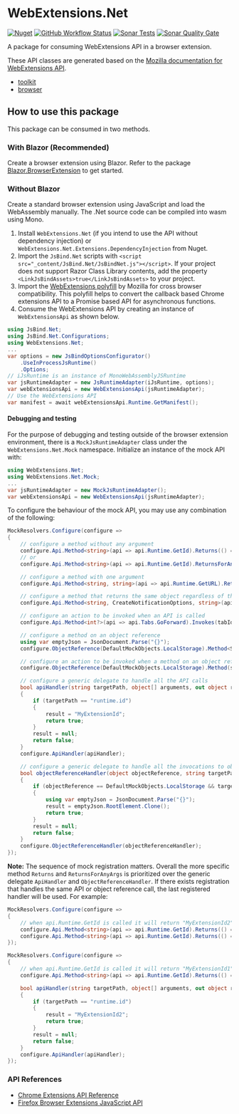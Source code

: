 # WebExtensions.Net
[![Nuget](https://img.shields.io/nuget/v/WebExtensions.Net?style=for-the-badge&color=blue)](https://www.nuget.org/packages/WebExtensions.Net/)
[![GitHub Workflow Status](https://img.shields.io/github/actions/workflow/status/mingyaulee/WebExtensions.Net/WebExtensions.Net-Build.yml?branch=main&style=for-the-badge&color=blue)](https://github.com/mingyaulee/WebExtensions.Net/actions/workflows/WebExtensions.Net-Build.yml)
[![Sonar Tests](https://img.shields.io/sonar/tests/WebExtensions.Net?compact_message&server=https%3A%2F%2Fsonarcloud.io&style=for-the-badge)](https://sonarcloud.io/dashboard?id=WebExtensions.Net)
[![Sonar Quality Gate](https://img.shields.io/sonar/quality_gate/WebExtensions.Net?server=https%3A%2F%2Fsonarcloud.io&style=for-the-badge)](https://sonarcloud.io/dashboard?id=WebExtensions.Net)

A package for consuming WebExtensions API in a browser extension.

These API classes are generated based on the [Mozilla documentation for WebExtensions API](https://firefox-source-docs.mozilla.org/toolkit/components/extensions/webextensions/index.html).

- [toolkit](https://searchfox.org/mozilla-central/source/toolkit/components/extensions/ext-toolkit.json)
- [browser](https://searchfox.org/mozilla-central/source/browser/components/extensions/ext-browser.json)

## How to use this package

This package can be consumed in two methods.

### With Blazor (Recommended)
Create a browser extension using Blazor. Refer to the package [Blazor.BrowserExtension](https://github.com/mingyaulee/Blazor.BrowserExtension) to get started.

### Without Blazor
Create a standard browser extension using JavaScript and load the WebAssembly manually. The .Net source code can be compiled into wasm using Mono.

1. Install `WebExtensions.Net` (if you intend to use the API without dependency injection) or `WebExtensions.Net.Extensions.DependencyInjection` from Nuget.
2. Import the `JsBind.Net` scripts with `<script src="_content/JsBind.Net/JsBindNet.js"></script>`. If your project does not support Razor Class Library contents, add the property `<LinkJsBindAssets>true</LinkJsBindAssets>` to your project.
3. Import the [WebExtensions polyfill](https://github.com/mozilla/webextension-polyfill) by Mozilla for cross browser compatibility. This polyfill helps to convert the callback based Chrome extensions API to a Promise based API for asynchronous functions.
4. Consume the WebExtensions API by creating an instance of `WebExtensionsApi` as shown below.

```csharp
using JsBind.Net;
using JsBind.Net.Configurations;
using WebExtensions.Net;
...
var options = new JsBindOptionsConfigurator()
    .UseInProcessJsRuntime()
    .Options;
// iJsRuntime is an instance of MonoWebAssemblyJSRuntime
var jsRuntimeAdapter = new JsRuntimeAdapter(iJsRuntime, options);
var webExtensionsApi = new WebExtensionsApi(jsRuntimeAdapter);
// Use the WebExtensions API
var manifest = await webExtensionsApi.Runtime.GetManifest();
```

#### Debugging and testing
For the purpose of debugging and testing outside of the browser extension environment, there is a `MockJsRuntimeAdapter` class under the `WebExtensions.Net.Mock` namespace.
Initialize an instance of the mock API with:
```csharp
using WebExtensions.Net;
using WebExtensions.Net.Mock;
...
var jsRuntimeAdapter = new MockJsRuntimeAdapter();
var webExtensionsApi = new WebExtensionsApi(jsRuntimeAdapter);
```

To configure the behaviour of the mock API, you may use any combination of the following:
```csharp
MockResolvers.Configure(configure =>
{
    // configure a method without any argument
    configure.Api.Method<string>(api => api.Runtime.GetId).Returns(() => "MyExtensionId");
    // or
    configure.Api.Method<string>(api => api.Runtime.GetId).ReturnsForAnyArgs("MyExtensionId");

    // configure a method with one argument
    configure.Api.Method<string, string>(api => api.Runtime.GetURL).Returns(path => builder.HostEnvironment.BaseAddress + path);

    // configure a method that returns the same object regardless of the arguments
    configure.Api.Method<string, CreateNotificationOptions, string>(api => api.Notifications.Create).ReturnsForAnyArgs("NotificationId");

    // configure an action to be invoked when an API is called
    configure.Api.Method<int?>(api => api.Tabs.GoForward).Invokes(tabId => { /* Do something with tabId */ });

    // configure a method on an object reference
    using var emptyJson = JsonDocument.Parse("{}");
    configure.ObjectReference(DefaultMockObjects.LocalStorage).Method<StorageAreaGetKeys, JsonElement>(storage => storage.Get).ReturnsForAnyArgs(emptyJson.RootElement.Clone());

    // configure an action to be invoked when a method on an object reference is called
    configure.ObjectReference(DefaultMockObjects.LocalStorage).Method(storage => storage.Clear).Invokes(() => { /* Do something */ });

    // configure a generic delegate to handle all the API calls
    bool apiHandler(string targetPath, object[] arguments, out object result)
    {
        if (targetPath == "runtime.id")
        {
            result = "MyExtensionId";
            return true;
        }
        result = null;
        return false;
    }
    configure.ApiHandler(apiHandler);

    // configure a generic delegate to handle all the invocations to object references
    bool objectReferenceHandler(object objectReference, string targetPath, object[] arguments, out object result)
    {
        if (objectReference == DefaultMockObjects.LocalStorage && targetPath == "get")
        {
            using var emptyJson = JsonDocument.Parse("{}");
            result = emptyJson.RootElement.Clone();
            return true;
        }
        result = null;
        return false;
    }
    configure.ObjectReferenceHandler(objectReferenceHandler);
});
```

**Note:** The sequence of mock registration matters.
Overall the more specific method `Returns` and `ReturnsForAnyArgs` is prioritized over the generic delegate `ApiHandler` and `ObjectReferenceHandler`.
If there exists registration that handles the same API or object reference call, the last registered handler will be used.
For example:
```csharp
MockResolvers.Configure(configure =>
{
    // when api.Runtime.GetId is called it will return "MyExtensionId2"
    configure.Api.Method<string>(api => api.Runtime.GetId).Returns(() => "MyExtensionId1");
    configure.Api.Method<string>(api => api.Runtime.GetId).Returns(() => "MyExtensionId2");
});
```
```csharp
MockResolvers.Configure(configure =>
{
    // when api.Runtime.GetId is called it will return "MyExtensionId1", even though the generic API handler is registered last, the more specific method registration is prioritized.
    configure.Api.Method<string>(api => api.Runtime.GetId).Returns(() => "MyExtensionId1");

    bool apiHandler(string targetPath, object[] arguments, out object result)
    {
        if (targetPath == "runtime.id")
        {
            result = "MyExtensionId2";
            return true;
        }
        result = null;
        return false;
    }
    configure.ApiHandler(apiHandler);
});
```

### API References
- [Chrome Extensions API Reference](https://developer.chrome.com/docs/extensions/reference/)
- [Firefox Browser Extensions JavaScript API](https://developer.mozilla.org/en-US/docs/Mozilla/Add-ons/WebExtensions/API)
